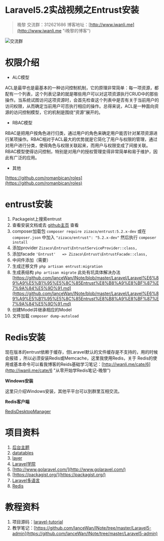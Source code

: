 # Laravel5.2实战视频之Entrust安装
> 晚黎 交流群：312621686  博客地址：[http://www.iwanli.me](http://www.iwanli.me "i晚黎的博客")

![交流群](https://github.com/lanceWan/INote/blob/master/Laravel5-admin/asssets/Laravel%E5%AD%A6%E4%B9%A0%E4%BA%A4%E6%B5%81%E7%BE%A4%E7%BE%A4%E4%BA%8C%E7%BB%B4%E7%A0%81.png "交流群二维码")

# 权限介绍
* ALC模型

ACL是最早也是最基本的一种访问控制机制，它的原理非常简单：每一项资源，都配有一个列表，这个列表记录的就是哪些用户可以对这项资源执行CRUD中的那些操作。当系统试图访问这项资源时，会首先检查这个列表中是否有关于当前用户的访问权限，从而确定当前用户可否执行相应的操作。总得来说，ACL是一种面向资源的访问控制模型，它的机制是围绕“资源”展开的。

* RBAC模型

RBAC是把用户按角色进行归类，通过用户的角色来确定用户能否针对某项资源进行某项操作。RBAC相对于ACL最大的优势就是它简化了用户与权限的管理，通过对用户进行分类，使得角色与权限关联起来，而用户与权限变成了间接关联。RBAC模型使得访问控制，特别是对用户的授权管理变得非常简单和易于维护，因此有广泛的应用。

* 其他

[https://github.com/romanbican/roles](https://github.com/romanbican/roles)

# entrust安装
1. Packageist上搜索entrust
2. 查看安装文档或去 [github主页](https://github.com/Zizaco/entrust) 查看
3. composer加载包 `composer require zizaco/entrust:5.2.x-dev` 或在 `composer.json` 中加入 `"zizaco/entrust": "5.2.x-dev"` 然后执行 `composer install`
4. 添加provider `Zizaco\Entrust\EntrustServiceProvider::class,`
5. 添加facade `'Entrust'   => Zizaco\Entrust\EntrustFacade::class,`
6. 中间件添加（需要） 
7. 生成迁移文件 `php artisan entrust:migration`
8. 生成表结构 `php artisan migrate` 此处有坑具体解决办法[https://github.com/lanceWan/INote/blob/master/Laravel/Laravel%E6%89%A9%E5%B1%95%E5%8C%85Entrust%E8%B8%A9%E8%BF%87%E7%9A%84%E5%9D%91.md](https://github.com/lanceWan/INote/blob/master/Laravel/Laravel%E6%89%A9%E5%B1%95%E5%8C%85Entrust%E8%B8%A9%E8%BF%87%E7%9A%84%E5%9D%91.md)
9. 创建Model并继承相应的Model
10. 文件加载 `composer dump-autoload`

# Redis安装
现在版本的entrust依赖于缓存，但Laravel默认的文件缓存是不支持的，用的时候会报错 ，所以必须安装Redis或Memcache，这里我使用Redis，关于 Redis的使用或基本命令可以看我博客的Reids基础学习笔记：[http://iwanli.me/cate/6](http://iwanli.me/cate/6 "从零开始学Redis笔记-晚黎")

**Windows安装**

这里只介绍Windows安装，其他平平台可以到群里互相交流。

**Redis客户端**

[RedisDesktopManager](http://redisdesktop.com/)


# 项目资料
1. [后台主题](https://github.com/puikinsh/gentelella)
2. [datatables](http://datatables.club/)
3. [layer](http://layer.layui.com/)
4. [Laravel学院](http://laravelacademy.org/)
5. [http://www.golaravel.com/](http://www.golaravel.com/)
6. [https://packagist.org/](https://packagist.org/)
7. [Laravel多语言](https://github.com/caouecs/Laravel-lang)
8. [Redis](https://github.com/MSOpenTech/redis)

# 教程资料
1. 项目源码：[laravel-tutorial](https://github.com/lanceWan/laravel-tutorial)
2. 教学笔记：[https://github.com/lanceWan/INote/tree/master/Laravel5-admin](https://github.com/lanceWan/INote/tree/master/Laravel5-admin)